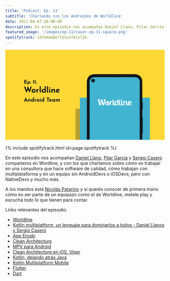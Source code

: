 ```yaml
---
title: 'Podcast. Ep. 11'
subtitle: 'Charlando con los Androides de Worldline'
date: 2021-04-07 18:00:00
description: En este episodio nos acompañan Daniel Llano, Pilar García y Sergio Casero.
featured_image: '/images/ep-11/cover-ep-11-square.png'
spotifytrack: 1d7eHaGQe7lGtuvfmlxlIm
---
```


![](/images/ep-11/cover-ep-11.png)

{% include spotifytrack.html id=page.spotifytrack %}

En este episodio nos acompañan [Daniel Llano](https://twitter.com/Dany4794), [Pilar García](https://twitter.com/PilarGarGar) y [Sergio Casero](https://twitter.com/sergioch23) 
 compañeros en Wordline, y con los que charlamos sobre cómo es trabajar en una consultora que hace software de calidad, 
 cómo trabajan con multiplataforma y en un equipo sin AndroidDevs o iOSDevs, pero con NativeDevs y mucho más.


A los mandos está [Nicolás Patarino](https://twitter.com/npatarino) y si querés conocer de primera mano cómo es ser 
parte de un equipazo como el de Worldline, metele play y escuchá todo lo que tienen para contar.

Links relevantes del episodio:

* [Worldline](https://es.worldline.com/)
* [Kotlin multiplatform, un lenguaje para dominarlos a todos - Daniel Llanos y Sergio Casero](https://www.youtube.com/watch?v=ICq-KasLL7g)
* [App Eroski](https://play.google.com/store/apps/details?id=com.tempos21.eroskiclub.pro)
* [Clean Architecture](https://blog.cleancoder.com/uncle-bob/2012/08/13/the-clean-architecture.html)
* [MPV para Android](https://devexperto.com/mvp-android/)
* [Clean Architecture en iOS. Viper](https://medium.com/build-and-run/clean-architecture-en-ios-viper-893c8c3a75a4)
* [Kotlin, dejando atrás Java](https://www.youtube.com/watch?v=cdRTBcdSUyc)
* [Kotlin Multiplatform Mobile](https://kotlinlang.org/lp/mobile/)
* [Flutter](https://flutter.dev/)
* [Dart](https://dart.dev/)
